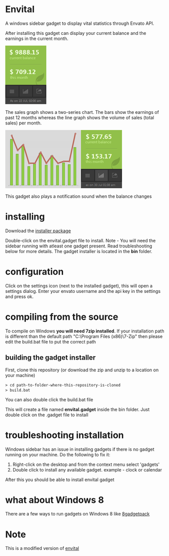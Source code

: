 Envital
=======

A windows sidebar gadget to display vital statistics through Envato API.

After installing this gadget can display your current balance and the earnings in the current month.

![Envital sidebar gadget](https://raw.githubusercontent.com/Grafikdev/Envital/master/gadget/assets/images/gadgetPreview.png?raw=true)

The sales graph shows a two-series chart. The bars show the earnings of past 12 months whereas the line graph shows the volume of sales (total sales) per month.

![Envital sidebar gadget](https://raw.githubusercontent.com/Grafikdev/Envital/master/gadget/assets/images/preview_flyout.png?raw=true)

This gadget also plays a notification sound when the balance changes

installing
==========

Download the [installer package](https://raw.githubusercontent.com/Grafikdev/Envital/master/gadget/bin/envital.gadget?raw=true)

Double-click on the envital.gadget file to install. Note - You will need the sidebar running with atleast one gadget present. Read troubleshooting below for more details. The gadget installer is located in the **bin** folder.


configuration
=============

Click on the settings icon (next to the installed gadget), this will open a settings dialog.
Enter your envato username and the api key in the settings and press ok.

compiling from the source
=========================

To compile on Windows **you will need 7zip installed**.
If your installation path is different than the default path "C:\Program Files (x86)\7-Zip" then please edit the build.bat file to put the correct path

building the gadget installer
----------------------------- 
First, clone this repository (or download the zip and unzip to a location on your machine)

	> cd path-to-folder-where-this-repository-is-cloned
	> build.bat

You can also double click the build.bat file

This will create a file named **envital.gadget** inside the bin folder.
Just double click on the .gadget file to install

troubleshooting installation
============================

Windows sidebar has an issue in installing gadgets if there is no gadget running on your machine. 
Do the following to fix it:

1. Right-click on the desktop and from the context menu select 'gadgets'
2. Double click to install any available gadget. example - clock or calendar

After this you should be able to install envital gadget

what about Windows 8
====================

There are a few ways to run gadgets on Windows 8 like [8gadgetpack](http://8gadgetpack.net/dl15/8GadgetPackSetup.msi)

Note
====================

This is a modified version of [envital](https://github.com/g-dexterous/envital)
